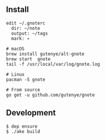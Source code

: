 Install
--------

```
edit ~/.gnoterc
  dir: ~/note
  output: ~/tags
  mark: ∗

# macOS
brew install gutenye/alt-gnote
brew start  gnote
tail -f /usr/local/var/log/gnote.log

# Linux
pacman -S gnote

# From source
go get -u github.com/gutenye/gnote
```

Development
--------

```
$ dep ensure
$ ./ake build
```
